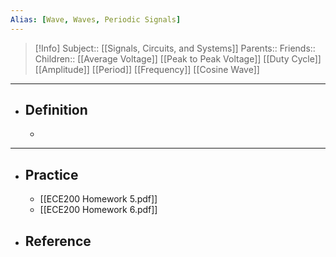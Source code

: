 ```yaml
---
Alias: [Wave, Waves, Periodic Signals]
---
```

> [!Info]
> Subject:: [[Signals, Circuits, and Systems]]
> Parents:: 
> Friends:: 
> Children:: [[Average Voltage]] [[Peak to Peak Voltage]] [[Duty Cycle]] [[Amplitude]] [[Period]] [[Frequency]] [[Cosine Wave]]
---
- ## Definition
	- 
---
- ## Practice
	- [[ECE200 Homework 5.pdf]]
	- [[ECE200 Homework 6.pdf]]
- ## Reference